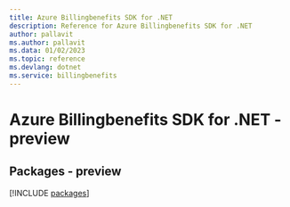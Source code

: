 ```yaml
---
title: Azure Billingbenefits SDK for .NET
description: Reference for Azure Billingbenefits SDK for .NET
author: pallavit
ms.author: pallavit
ms.data: 01/02/2023
ms.topic: reference
ms.devlang: dotnet
ms.service: billingbenefits
---
```

# Azure Billingbenefits SDK for .NET - preview
## Packages - preview
[!INCLUDE [packages](billingbenefits-index.md)]